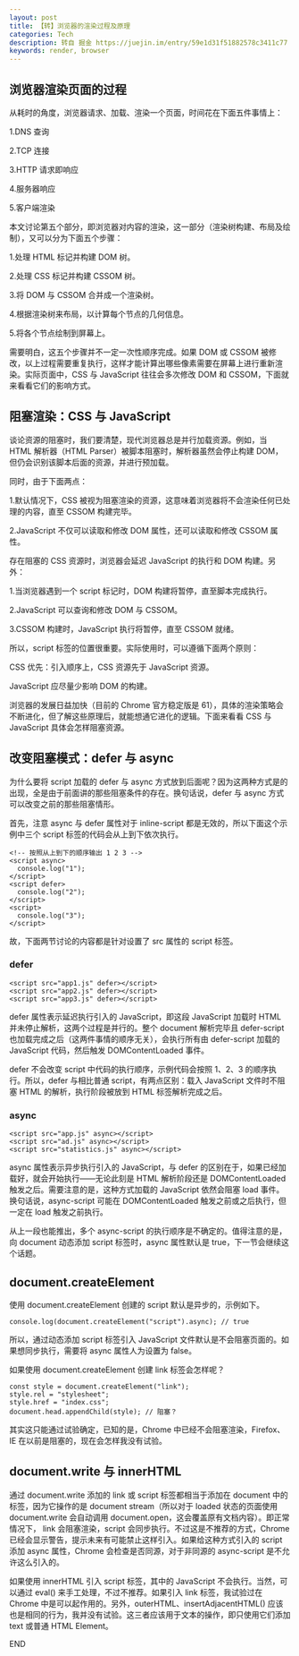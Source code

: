 ```yaml
---
layout: post
title: 【转】浏览器的渲染过程及原理
categories: Tech
description: 转自 掘金 https://juejin.im/entry/59e1d31f51882578c3411c77
keywords: render, browser
---
```


## 浏览器渲染页面的过程

从耗时的角度，浏览器请求、加载、渲染一个页面，时间花在下面五件事情上：

1.DNS 查询

2.TCP 连接

3.HTTP 请求即响应

4.服务器响应

5.客户端渲染

本文讨论第五个部分，即浏览器对内容的渲染，这一部分（渲染树构建、布局及绘制），又可以分为下面五个步骤：

1.处理 HTML 标记并构建 DOM 树。

2.处理 CSS 标记并构建 CSSOM 树。

3.将 DOM 与 CSSOM 合并成一个渲染树。

4.根据渲染树来布局，以计算每个节点的几何信息。

5.将各个节点绘制到屏幕上。

需要明白，这五个步骤并不一定一次性顺序完成。如果 DOM 或 CSSOM 被修改，以上过程需要重复执行，这样才能计算出哪些像素需要在屏幕上进行重新渲染。实际页面中，CSS 与 JavaScript 往往会多次修改 DOM 和 CSSOM，下面就来看看它们的影响方式。

## 阻塞渲染：CSS 与 JavaScript

谈论资源的阻塞时，我们要清楚，现代浏览器总是并行加载资源。例如，当 HTML 解析器（HTML Parser）被脚本阻塞时，解析器虽然会停止构建 DOM，但仍会识别该脚本后面的资源，并进行预加载。

同时，由于下面两点：

1.默认情况下，CSS 被视为阻塞渲染的资源，这意味着浏览器将不会渲染任何已处理的内容，直至 CSSOM 构建完毕。

2.JavaScript 不仅可以读取和修改 DOM 属性，还可以读取和修改 CSSOM 属性。

存在阻塞的 CSS 资源时，浏览器会延迟 JavaScript 的执行和 DOM 构建。另外：

1.当浏览器遇到一个 script 标记时，DOM 构建将暂停，直至脚本完成执行。

2.JavaScript 可以查询和修改 DOM 与 CSSOM。

3.CSSOM 构建时，JavaScript 执行将暂停，直至 CSSOM 就绪。

所以，script 标签的位置很重要。实际使用时，可以遵循下面两个原则：

CSS 优先：引入顺序上，CSS 资源先于 JavaScript 资源。

JavaScript 应尽量少影响 DOM 的构建。

浏览器的发展日益加快（目前的 Chrome 官方稳定版是 61），具体的渲染策略会不断进化，但了解这些原理后，就能想通它进化的逻辑。下面来看看 CSS 与 JavaScript 具体会怎样阻塞资源。

## 改变阻塞模式：defer 与 async

为什么要将 script 加载的 defer 与 async 方式放到后面呢？因为这两种方式是的出现，全是由于前面讲的那些阻塞条件的存在。换句话说，defer 与 async 方式可以改变之前的那些阻塞情形。

首先，注意 async 与 defer 属性对于 inline-script 都是无效的，所以下面这个示例中三个 script 标签的代码会从上到下依次执行。

    <!-- 按照从上到下的顺序输出 1 2 3 -->
    <script async>
      console.log("1");
    </script>
    <script defer>
      console.log("2");
    </script>
    <script>
      console.log("3");
    </script>

故，下面两节讨论的内容都是针对设置了 src 属性的 script 标签。

### defer
    <script src="app1.js" defer></script>
    <script src="app2.js" defer></script>
    <script src="app3.js" defer></script>

defer 属性表示延迟执行引入的 JavaScript，即这段 JavaScript 加载时 HTML 并未停止解析，这两个过程是并行的。整个 document 解析完毕且 defer-script 也加载完成之后（这两件事情的顺序无关），会执行所有由 defer-script 加载的 JavaScript 代码，然后触发 DOMContentLoaded 事件。

defer 不会改变 script 中代码的执行顺序，示例代码会按照 1、2、3 的顺序执行。所以，defer 与相比普通 script，有两点区别：载入 JavaScript 文件时不阻塞 HTML 的解析，执行阶段被放到 HTML 标签解析完成之后。

### async
    <script src="app.js" async></script>
    <script src="ad.js" async></script>
    <script src="statistics.js" async></script>

async 属性表示异步执行引入的 JavaScript，与 defer 的区别在于，如果已经加载好，就会开始执行——无论此刻是 HTML 解析阶段还是 DOMContentLoaded 触发之后。需要注意的是，这种方式加载的 JavaScript 依然会阻塞 load 事件。换句话说，async-script 可能在 DOMContentLoaded 触发之前或之后执行，但一定在 load 触发之前执行。

从上一段也能推出，多个 async-script 的执行顺序是不确定的。值得注意的是，向 document 动态添加 script 标签时，async 属性默认是 true，下一节会继续这个话题。

## document.createElement

使用 document.createElement 创建的 script 默认是异步的，示例如下。

    console.log(document.createElement("script").async); // true

所以，通过动态添加 script 标签引入 JavaScript 文件默认是不会阻塞页面的。如果想同步执行，需要将 async 属性人为设置为 false。

如果使用 document.createElement 创建 link 标签会怎样呢？

    const style = document.createElement("link");
    style.rel = "stylesheet";
    style.href = "index.css";
    document.head.appendChild(style); // 阻塞？

其实这只能通过试验确定，已知的是，Chrome 中已经不会阻塞渲染，Firefox、IE 在以前是阻塞的，现在会怎样我没有试验。

##  document.write 与 innerHTML

通过 document.write 添加的 link 或 script 标签都相当于添加在 document 中的标签，因为它操作的是 document stream（所以对于 loaded 状态的页面使用 document.write 会自动调用 document.open，这会覆盖原有文档内容）。即正常情况下， link 会阻塞渲染，script 会同步执行。不过这是不推荐的方式，Chrome 已经会显示警告，提示未来有可能禁止这样引入。如果给这种方式引入的 script 添加 async 属性，Chrome 会检查是否同源，对于非同源的 async-script 是不允许这么引入的。

如果使用 innerHTML 引入 script 标签，其中的 JavaScript 不会执行。当然，可以通过 eval() 来手工处理，不过不推荐。如果引入 link 标签，我试验过在 Chrome 中是可以起作用的。另外，outerHTML、insertAdjacentHTML() 应该也是相同的行为，我并没有试验。这三者应该用于文本的操作，即只使用它们添加 text 或普通 HTML Element。

END